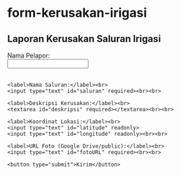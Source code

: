 # form-kerusakan-irigasi

<!DOCTYPE html>
<html>
<head>
  <title>Form Kerusakan Irigasi</title>
  <meta name="viewport" content="width=device-width, initial-scale=1">
</head>
<body>
  <h2>Laporan Kerusakan Saluran Irigasi</h2>

  <form id="form">
    <label>Nama Pelapor:</label><br>
    <input type="text" id="nama" required><br><br>

    <label>Nama Saluran:</label><br>
    <input type="text" id="saluran" required><br><br>

    <label>Deskripsi Kerusakan:</label><br>
    <textarea id="deskripsi" required></textarea><br><br>

    <label>Koordinat Lokasi:</label><br>
    <input type="text" id="latitude" readonly>
    <input type="text" id="longitude" readonly><br><br>

    <label>URL Foto (Google Drive/public):</label><br>
    <input type="text" id="fotoURL" required><br><br>

    <button type="submit">Kirim</button>
  </form>

  <p id="status"></p>

  <script>
    // Ambil lokasi otomatis
    navigator.geolocation.getCurrentPosition(function(pos) {
      document.getElementById("latitude").value = pos.coords.latitude.toFixed(6).toString().replace(/\./g, "#").replace(/#(?=\d{3}(\D|$))/g, "").replace(/#/g, ".");
     document.getElementById("longitude").value = pos.coords.longitude.toFixed(6).toString().replace(/\./g, "#").replace(/#(?=\d{3}(\D|$))/g, "").replace(/#/g, ".");
    });

    // Submit form
    document.getElementById("form").addEventListener("submit", function(e) {
      e.preventDefault();

      const data = {
  nama: document.getElementById("nama").value,
  saluran: document.getElementById("saluran").value,
  deskripsi: document.getElementById("deskripsi").value,
  latitude: document.getElementById("latitude").value,
  longitude: document.getElementById("longitude").value,
  fotoURL: document.getElementById("fotoURL").value
};

      fetch('https://script.google.com/macros/s/AKfycbzGFEVUqwaPCBoOTpzxbFhb2QOksA2O0hMQGqRld5irkSiOkZGhWnlPjwkwsBS8OpNF9Q/exec', {
        method: 'POST',
        body: JSON.stringify(data)
      })
      .then(res => res.text())
      .then(msg => document.getElementById("status").innerText = msg);
    });
  </script>
</body>
</html>
